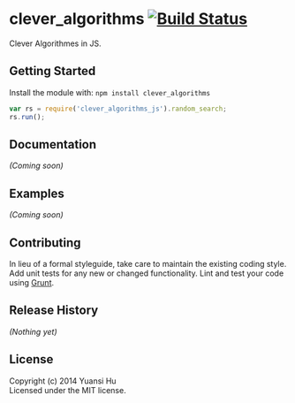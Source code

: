 # clever_algorithms [![Build Status](https://secure.travis-ci.org/fox000002/clever_algorithms_js.png?branch=master)](http://travis-ci.org/fox000002/clever_algorithms_js)

Clever Algorithmes in JS.

## Getting Started
Install the module with: `npm install clever_algorithms`

```javascript
var rs = require('clever_algorithms_js').random_search;
rs.run();
```

## Documentation
_(Coming soon)_

## Examples
_(Coming soon)_

## Contributing
In lieu of a formal styleguide, take care to maintain the existing coding style. Add unit tests for any new or changed functionality. Lint and test your code using [Grunt](http://gruntjs.com/).

## Release History
_(Nothing yet)_

## License
Copyright (c) 2014 Yuansi Hu  
Licensed under the MIT license.
